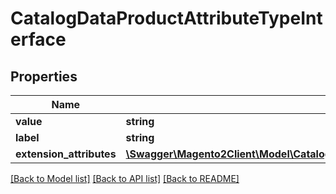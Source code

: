 # CatalogDataProductAttributeTypeInterface

## Properties
Name | Type | Description | Notes
------------ | ------------- | ------------- | -------------
**value** | **string** | Value | 
**label** | **string** | Type label | 
**extension_attributes** | [**\Swagger\Magento2Client\Model\CatalogDataProductAttributeTypeExtensionInterface**](CatalogDataProductAttributeTypeExtensionInterface.md) |  | [optional] 

[[Back to Model list]](../README.md#documentation-for-models) [[Back to API list]](../README.md#documentation-for-api-endpoints) [[Back to README]](../README.md)



